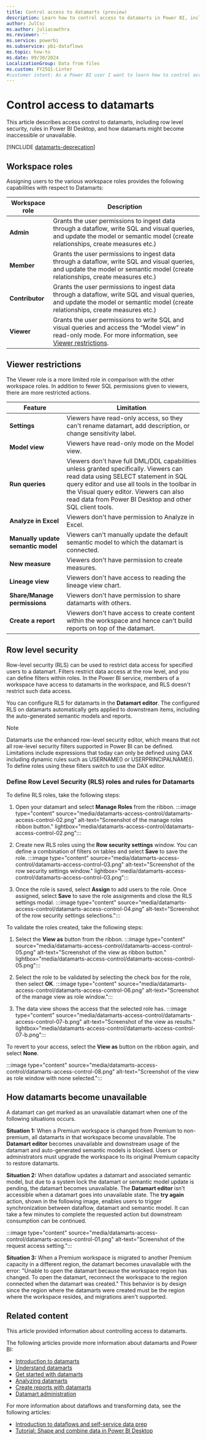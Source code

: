 ```yaml
---
title: Control access to datamarts (preview)
description: Learn how to control access to datamarts in Power BI, including setting workspace roles, viewer restrictions, and configuring row-level security.
author: JulCsc
ms.author: juliacawthra
ms.reviewer: ''
ms.service: powerbi
ms.subservice: pbi-dataflows
ms.topic: how-to
ms.date: 09/30/2024
LocalizationGroup: Data from files
ms.custom: FY25Q1-Linter
#customer intent: As a Power BI user I want to learn how to control access to datamarts.
---
```


# Control access to datamarts

This article describes access control to datamarts, including row level security, rules in Power BI Desktop, and how datamarts might become inaccessible or unavailable.

[!INCLUDE [datamarts-deprecation](../../includes/datamarts-deprecation.md)]

## Workspace roles

Assigning users to the various workspace roles provides the following capabilities with respect to Datamarts:

| Workspace role   |  Description |
|---|---|
|**Admin**|Grants the user permissions to ingest data through a dataflow, write SQL and visual queries, and update the model or semantic model (create relationships, create measures etc.)|
|**Member**|Grants the user permissions to ingest data through a dataflow,  write SQL and visual queries, and  update the model or semantic model (create relationships, create measures etc.)|
|**Contributor**|Grants the user permissions to ingest data through a dataflow, write SQL and visual queries, and update the model or semantic model (create relationships, create measures etc.) |
|**Viewer**|Grants the user permissions to write SQL and visual queries and access the “Model view” in read-only mode. For more information, see [Viewer restrictions](#viewer-restrictions).|

## Viewer restrictions

The Viewer role is a more limited role in comparison with the other workspace roles.  In addition to fewer SQL permissions given to viewers, there are more restricted actions.


| Feature | Limitation |
|---|---|
|**Settings**|Viewers have read-only access, so they can't rename datamart, add description, or change sensitivity label.|
|**Model view**|Viewers have read-only mode on the Model view.|
|**Run queries**|Viewers don't have full DML/DDL capabilities unless granted specifically. Viewers can read data using SELECT statement in SQL query editor and use all tools in the toolbar in the Visual query editor. Viewers can also read data from Power BI Desktop and other SQL client tools.|
|**Analyze in Excel**|Viewers don't have permission to Analyze in Excel.|
|**Manually update semantic model**|Viewers can't manually update the default semantic model to which the datamart is connected.|
|**New measure**|Viewers don't have permission to create measures.|
|**Lineage view**|Viewers don't have access to reading the lineage view chart.|
|**Share/Manage permissions**|Viewers don't have permission to share datamarts with others.|
|**Create a report**|Viewers don't have access to create content within the workspace and hence can't build reports on top of the datamart.|

## Row level security

Row-level security (RLS) can be used to restrict data access for specified users to a datamart. Filters restrict data access at the row level, and you can define filters within roles. In the Power BI service, members of a workspace have access to datamarts in the workspace, and RLS doesn't restrict such data access.

You can configure RLS for datamarts in the **Datamart editor**. The configured RLS on datamarts automatically gets applied to downstream items, including the auto-generated semantic models and reports.

> [!NOTE]
> Datamarts use the enhanced row-level security editor, which means that not all row-level security filters supported in Power BI can be defined. Limitations include expressions that today can only be defined using DAX including dynamic rules such as USERNAME() or USERPRINCIPALNAME(). To define roles using these filters switch to use the DAX editor.

### Define Row Level Security (RLS) roles and rules for Datamarts

To define RLS roles, take the following steps:

1. Open your datamart and select **Manage Roles** from the ribbon.
    :::image type="content" source="media/datamarts-access-control/datamarts-access-control-02.png" alt-text="Screenshot of the manage roles ribbon button." lightbox="media/datamarts-access-control/datamarts-access-control-02.png":::

2. Create new RLS roles using the **Row security settings** window. You can define a combination of filters on tables and select **Save** to save the role.
    :::image type="content" source="media/datamarts-access-control/datamarts-access-control-03.png" alt-text="Screenshot of the row security settings window." lightbox="media/datamarts-access-control/datamarts-access-control-03.png":::

3. Once the role is saved, select **Assign** to add users to the role. Once assigned, select **Save** to save the role assignments and close the RLS settings modal.
    :::image type="content" source="media/datamarts-access-control/datamarts-access-control-04.png" alt-text="Screenshot of the row security settings selections.":::

To validate the roles created, take the following steps:

1. Select the **View as** button from the ribbon.
    :::image type="content" source="media/datamarts-access-control/datamarts-access-control-05.png" alt-text="Screenshot of the view as ribbon button." lightbox="media/datamarts-access-control/datamarts-access-control-05.png":::

2. Select the role to be validated by selecting the check box for the role, then select **OK**.
    :::image type="content" source="media/datamarts-access-control/datamarts-access-control-06.png" alt-text="Screenshot of the manage view as role window.":::

3. The data view shows the access that the selected role has.
    :::image type="content" source="media/datamarts-access-control/datamarts-access-control-07-b.png" alt-text="Screenshot of the view as results." lightbox="media/datamarts-access-control/datamarts-access-control-07-b.png":::

To revert to your access, select the **View as** button on the ribbon again, and select **None**.

:::image type="content" source="media/datamarts-access-control/datamarts-access-control-08.png" alt-text="Screenshot of the view as role window with none selected.":::

## How datamarts become unavailable

A datamart can get marked as an unavailable datamart when one of the following situations occurs.

**Situation 1:** When a Premium workspace is changed from Premium to non-premium, all datamarts in that workspace become unavailable. The **Datamart editor** becomes unavailable and downstream usage of the datamart and auto-generated semantic models is blocked. Users or administrators must upgrade the workspace to its original Premium capacity to restore datamarts.

**Situation 2:** When dataflow updates a datamart and associated semantic model, but due to a system lock the datamart or semantic model update is pending, the datamart becomes unavailable. The **Datamart editor** isn't accessible when a datamart goes into unavailable state. The **try again** action, shown in the following image, enables users to trigger synchronization between dataflow, datamart and semantic model. It can take a few minutes to complete the requested action but downstream consumption can be continued.

:::image type="content" source="media/datamarts-access-control/datamarts-access-control-01.png" alt-text="Screenshot of the request access setting.":::

**Situation 3:** When a Premium workspace is migrated to another Premium capacity in a different region, the datamart becomes unavailable with the error: "Unable to open the datamart because the workspace region has changed. To open the datamart, reconnect the workspace to the region connected when the datamart was created." This behavior is by design since the region where the datamarts were created must be the region where the workspace resides, and migrations aren't supported.

## Related content

This article provided information about controlling access to datamarts.

The following articles provide more information about datamarts and Power BI:

* [Introduction to datamarts](datamarts-overview.md)
* [Understand datamarts](datamarts-understand.md)
* [Get started with datamarts](datamarts-get-started.md)
* [Analyzing datamarts](datamarts-analyze.md)
* [Create reports with datamarts](datamarts-create-reports.md)
* [Datamart administration](datamarts-administration.md)

For more information about dataflows and transforming data, see the following articles:

* [Introduction to dataflows and self-service data prep](../dataflows/dataflows-introduction-self-service.md)
* [Tutorial: Shape and combine data in Power BI Desktop](../../connect-data/desktop-shape-and-combine-data.md)
